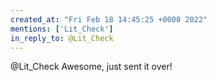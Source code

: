 ```yaml
---
created_at: "Fri Feb 18 14:45:25 +0000 2022"
mentions: ['Lit_Check']
in_reply_to: @Lit_Check
---
```


@Lit_Check Awesome, just sent it over!